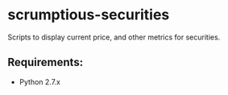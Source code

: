 # scrumptious-securities
Scripts to display current price, and other metrics for securities.

## Requirements:
- Python 2.7.x
